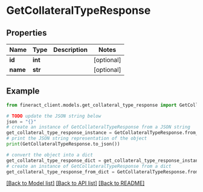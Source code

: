 # GetCollateralTypeResponse


## Properties

Name | Type | Description | Notes
------------ | ------------- | ------------- | -------------
**id** | **int** |  | [optional] 
**name** | **str** |  | [optional] 

## Example

```python
from fineract_client.models.get_collateral_type_response import GetCollateralTypeResponse

# TODO update the JSON string below
json = "{}"
# create an instance of GetCollateralTypeResponse from a JSON string
get_collateral_type_response_instance = GetCollateralTypeResponse.from_json(json)
# print the JSON string representation of the object
print(GetCollateralTypeResponse.to_json())

# convert the object into a dict
get_collateral_type_response_dict = get_collateral_type_response_instance.to_dict()
# create an instance of GetCollateralTypeResponse from a dict
get_collateral_type_response_from_dict = GetCollateralTypeResponse.from_dict(get_collateral_type_response_dict)
```
[[Back to Model list]](../README.md#documentation-for-models) [[Back to API list]](../README.md#documentation-for-api-endpoints) [[Back to README]](../README.md)



